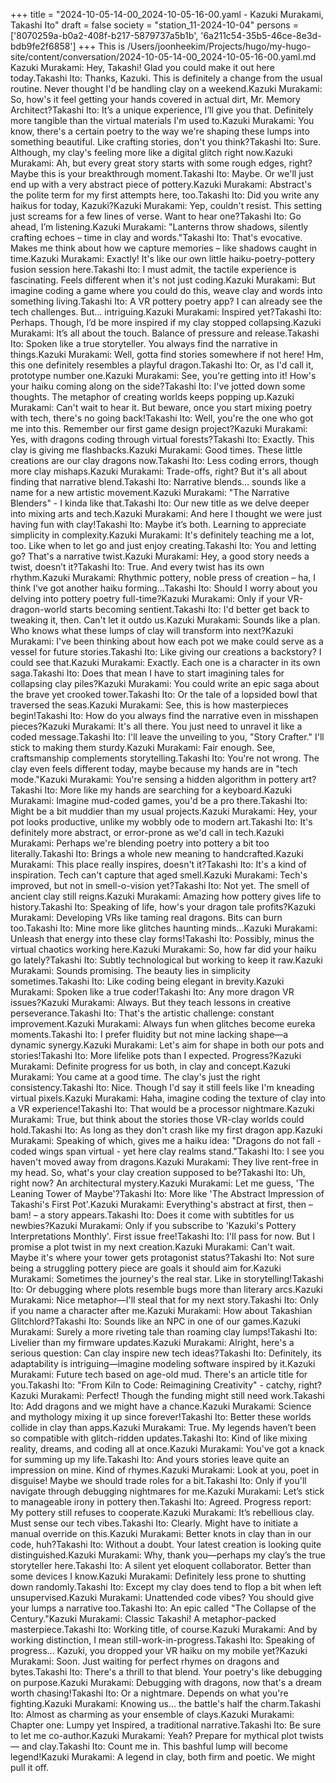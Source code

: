 +++
title = "2024-10-05-14-00_2024-10-05-16-00.yaml - Kazuki Murakami, Takashi Ito"
draft = false
society = "station_11-2024-10-04"
persons = ['8070259a-b0a2-408f-b217-5879737a5b1b', '6a211c54-35b5-46ce-8e3d-bdb9fe2f6858']
+++
This is /Users/joonheekim/Projects/hugo/my-hugo-site/content/conversation/2024-10-05-14-00_2024-10-05-16-00.yaml.md
Kazuki Murakami: Hey, Takashi! Glad you could make it out here today.Takashi Ito: Thanks, Kazuki. This is definitely a change from the usual routine. Never thought I'd be handling clay on a weekend.Kazuki Murakami: So, how's it feel getting your hands covered in actual dirt, Mr. Memory Architect?Takashi Ito: It’s a unique experience, I’ll give you that. Definitely more tangible than the virtual materials I'm used to.Kazuki Murakami: You know, there's a certain poetry to the way we're shaping these lumps into something beautiful. Like crafting stories, don't you think?Takashi Ito: Sure. Although, my clay's feeling more like a digital glitch right now.Kazuki Murakami: Ah, but every great story starts with some rough edges, right? Maybe this is your breakthrough moment.Takashi Ito: Maybe. Or we'll just end up with a very abstract piece of pottery.Kazuki Murakami: Abstract's the polite term for my first attempts here, too.Takashi Ito: Did you write any haikus for today, Kazuki?Kazuki Murakami: Yep, couldn't resist. This setting just screams for a few lines of verse. Want to hear one?Takashi Ito: Go ahead, I’m listening.Kazuki Murakami: "Lanterns throw shadows, silently crafting echoes – time in clay and words."Takashi Ito: That's evocative. Makes me think about how we capture memories – like shadows caught in time.Kazuki Murakami: Exactly! It's like our own little haiku-poetry-pottery fusion session here.Takashi Ito: I must admit, the tactile experience is fascinating. Feels different when it's not just coding.Kazuki Murakami: But imagine coding a game where you could do this, weave clay and words into something living.Takashi Ito: A VR pottery poetry app? I can already see the tech challenges. But... intriguing.Kazuki Murakami: Inspired yet?Takashi Ito: Perhaps. Though, I’d be more inspired if my clay stopped collapsing.Kazuki Murakami: It’s all about the touch. Balance of pressure and release.Takashi Ito: Spoken like a true storyteller. You always find the narrative in things.Kazuki Murakami: Well, gotta find stories somewhere if not here! Hm, this one definitely resembles a playful dragon.Takashi Ito: Or, as I'd call it, prototype number one.Kazuki Murakami: See, you're getting into it! How's your haiku coming along on the side?Takashi Ito: I've jotted down some thoughts. The metaphor of creating worlds keeps popping up.Kazuki Murakami: Can't wait to hear it. But beware, once you start mixing poetry with tech, there's no going back!Takashi Ito: Well, you're the one who got me into this. Remember our first game design project?Kazuki Murakami: Yes, with dragons coding through virtual forests?Takashi Ito: Exactly. This clay is giving me flashbacks.Kazuki Murakami: Good times. These little creations are our clay dragons now.Takashi Ito: Less coding errors, though more clay mishaps.Kazuki Murakami: Trade-offs, right? But it's all about finding that narrative blend.Takashi Ito: Narrative blends... sounds like a name for a new artistic movement.Kazuki Murakami: "The Narrative Blenders" - I kinda like that.Takashi Ito: Our new title as we delve deeper into mixing arts and tech.Kazuki Murakami: And here I thought we were just having fun with clay!Takashi Ito: Maybe it’s both. Learning to appreciate simplicity in complexity.Kazuki Murakami: It's definitely teaching me a lot, too. Like when to let go and just enjoy creating.Takashi Ito: You and letting go? That's a narrative twist.Kazuki Murakami: Hey, a good story needs a twist, doesn’t it?Takashi Ito: True. And every twist has its own rhythm.Kazuki Murakami: Rhythmic pottery, noble press of creation – ha, I think I've got another haiku forming...Takashi Ito: Should I worry about you delving into pottery poetry full-time?Kazuki Murakami: Only if your VR-dragon-world starts becoming sentient.Takashi Ito: I'd better get back to tweaking it, then. Can't let it outdo us.Kazuki Murakami: Sounds like a plan. Who knows what these lumps of clay will transform into next?Kazuki Murakami: I've been thinking about how each pot we make could serve as a vessel for future stories.Takashi Ito: Like giving our creations a backstory? I could see that.Kazuki Murakami: Exactly. Each one is a character in its own saga.Takashi Ito: Does that mean I have to start imagining tales for collapsing clay piles?Kazuki Murakami: You could write an epic saga about the brave yet crooked tower.Takashi Ito: Or the tale of a lopsided bowl that traversed the seas.Kazuki Murakami: See, this is how masterpieces begin!Takashi Ito: How do you always find the narrative even in misshapen pieces?Kazuki Murakami: It's all there. You just need to unravel it like a coded message.Takashi Ito: I'll leave the unveiling to you, "Story Crafter." I'll stick to making them sturdy.Kazuki Murakami: Fair enough. See, craftsmanship complements storytelling.Takashi Ito: You're not wrong. The clay even feels different today, maybe because my hands are in "tech mode."Kazuki Murakami: You're sensing a hidden algorithm in pottery art?Takashi Ito: More like my hands are searching for a keyboard.Kazuki Murakami: Imagine mud-coded games, you'd be a pro there.Takashi Ito: Might be a bit muddier than my usual projects.Kazuki Murakami: Hey, your pot looks productive, unlike my wobbly ode to modern art.Takashi Ito: It's definitely more abstract, or error-prone as we'd call in tech.Kazuki Murakami: Perhaps we're blending poetry into pottery a bit too literally.Takashi Ito: Brings a whole new meaning to handcrafted.Kazuki Murakami: This place really inspires, doesn't it?Takashi Ito: It's a kind of inspiration. Tech can't capture that aged smell.Kazuki Murakami: Tech's improved, but not in smell-o-vision yet?Takashi Ito: Not yet. The smell of ancient clay still reigns.Kazuki Murakami: Amazing how pottery gives life to history.Takashi Ito: Speaking of life, how's your dragon tale profits?Kazuki Murakami: Developing VRs like taming real dragons. Bits can burn too.Takashi Ito: Mine more like glitches haunting minds...Kazuki Murakami: Unleash that energy into these clay forms!Takashi Ito: Possibly, minus the virtual chaotics working here.Kazuki Murakami: So, how far did your haiku go lately?Takashi Ito: Subtly technological but working to keep it raw.Kazuki Murakami: Sounds promising. The beauty lies in simplicity sometimes.Takashi Ito: Like coding being elegant in brevity.Kazuki Murakami: Spoken like a true coder!Takashi Ito: Any more dragon VR issues?Kazuki Murakami: Always. But they teach lessons in creative perseverance.Takashi Ito: That's the artistic challenge: constant improvement.Kazuki Murakami: Always fun when glitches become eureka moments.Takashi Ito: I prefer fluidity but not mine lacking shape—a dynamic synergy.Kazuki Murakami: Let's aim for shape in both our pots and stories!Takashi Ito: More lifelike pots than I expected. Progress?Kazuki Murakami: Definite progress for us both, in clay and concept.Kazuki Murakami: You came at a good time. The clay's just the right consistency.Takashi Ito: Nice. Though I'd say it still feels like I'm kneading virtual pixels.Kazuki Murakami: Haha, imagine coding the texture of clay into a VR experience!Takashi Ito: That would be a processor nightmare.Kazuki Murakami: True, but think about the stories those VR-clay worlds could hold.Takashi Ito: As long as they don't crash like my first dragon app.Kazuki Murakami: Speaking of which, gives me a haiku idea: "Dragons do not fall - coded wings span virtual - yet here clay realms stand."Takashi Ito: I see you haven't moved away from dragons.Kazuki Murakami: They live rent-free in my head. So, what's your clay creation supposed to be?Takashi Ito: Uh, right now? An architectural mystery.Kazuki Murakami: Let me guess, 'The Leaning Tower of Maybe'?Takashi Ito: More like 'The Abstract Impression of Takashi's First Pot'.Kazuki Murakami: Everything's abstract at first, then – bam! – a story appears.Takashi Ito: Does it come with subtitles for us newbies?Kazuki Murakami: Only if you subscribe to 'Kazuki's Pottery Interpretations Monthly'. First issue free!Takashi Ito: I'll pass for now. But I promise a plot twist in my next creation.Kazuki Murakami: Can't wait. Maybe it's where your tower gets protagonist status?Takashi Ito: Not sure being a struggling pottery piece are goals it should aim for.Kazuki Murakami: Sometimes the journey's the real star. Like in storytelling!Takashi Ito: Or debugging where plots resemble bugs more than literary arcs.Kazuki Murakami: Nice metaphor—I'll steal that for my next story.Takashi Ito: Only if you name a character after me.Kazuki Murakami: How about Takashian Glitchlord?Takashi Ito: Sounds like an NPC in one of our games.Kazuki Murakami: Surely a more riveting tale than roaming clay lumps!Takashi Ito: Livelier than my firmware updates.Kazuki Murakami: Alright, here's a serious question: Can clay inspire new tech ideas?Takashi Ito: Definitely, its adaptability is intriguing—imagine modeling software inspired by it.Kazuki Murakami: Future tech based on age-old mud. There's an article title for you.Takashi Ito: "From Kiln to Code: Reimagining Creativity" - catchy, right?Kazuki Murakami: Perfect! Though the funding might still need work.Takashi Ito: Add dragons and we might have a chance.Kazuki Murakami: Science and mythology mixing it up since forever!Takashi Ito: Better these worlds collide in clay than apps.Kazuki Murakami: True. My legends haven’t been so compatible with glitch-ridden updates.Takashi Ito: Kind of like mixing reality, dreams, and coding all at once.Kazuki Murakami: You've got a knack for summing up my life.Takashi Ito: And yours stories leave quite an impression on mine. Kind of rhymes.Kazuki Murakami: Look at you, poet in disguise! Maybe we should trade roles for a bit.Takashi Ito: Only if you'll navigate through debugging nightmares for me.Kazuki Murakami: Let’s stick to manageable irony in pottery then.Takashi Ito: Agreed. Progress report: My pottery still refuses to cooperate.Kazuki Murakami: It’s rebellious clay. Must sense our tech vibes.Takashi Ito: Clearly. Might have to initiate a manual override on this.Kazuki Murakami: Better knots in clay than in our code, huh?Takashi Ito: Without a doubt. Your latest creation is looking quite distinguished.Kazuki Murakami: Why, thank you—perhaps my clay’s the true storyteller here.Takashi Ito: A silent yet eloquent collaborator. Better than some devices I know.Kazuki Murakami: Definitely less prone to shutting down randomly.Takashi Ito: Except my clay does tend to flop a bit when left unsupervised.Kazuki Murakami: Unattended code vibes? You should give your lumps a narrative too.Takashi Ito: An epic called "The Collapse of the Century."Kazuki Murakami: Classic Takashi! A metaphor-packed masterpiece.Takashi Ito: Working title, of course.Kazuki Murakami: And by working distinction, I mean still-work-in-progress.Takashi Ito: Speaking of progress... Kazuki, you dropped your VR haiku on my mobile yet?Kazuki Murakami: Soon. Just waiting for perfect rhymes on dragons and bytes.Takashi Ito: There's a thrill to that blend. Your poetry's like debugging on purpose.Kazuki Murakami: Debugging with dragons, now that's a dream worth chasing!Takashi Ito: Or a nightmare. Depends on what you're fighting.Kazuki Murakami: Knowing us... the battle's half the charm.Takashi Ito: Almost as charming as your ensemble of clays.Kazuki Murakami: Chapter one: Lumpy yet Inspired, a traditional narrative.Takashi Ito: Be sure to let me co-author.Kazuki Murakami: Yeah? Prepare for mythical plot twists — and clay.Takashi Ito: Count me in. This bashful lump will become legend!Kazuki Murakami: A legend in clay, both firm and poetic. We might pull it off.